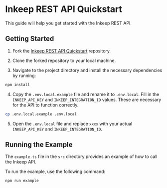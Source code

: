 # Inkeep REST API Quickstart

This guide will help you get started with the Inkeep REST API.

## Getting Started

1. Fork the [Inkeep REST API Quickstart](https://github.com/inkeep/chat-api-rest-quickstart.git) repository.

2. Clone the forked repository to your local machine.

3. Navigate to the project directory and install the necessary dependencies by running:

```bash
npm install
```

4. Copy the `.env.local.example` file and rename it to `.env.local`. Fill in the `INKEEP_API_KEY` and `INKEEP_INTEGRATION_ID` values. These are necessary for the API to function correctly.

```bash
cp .env.local.example .env.local
```

5. Open the `.env.local` file and replace `xxxx` with your actual `INKEEP_API_KEY` and `INKEEP_INTEGRATION_ID`.

## Running the Example

The `example.ts` file in the `src` directory provides an example of how to call the Inkeep API.

To run the example, use the following command:

```bash
npm run example
```
